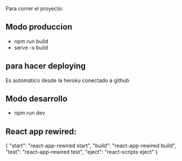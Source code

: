 Para correr el proyecto:

## Modo produccion
- npm run build
- serve -s build

## para hacer deploying

Es automático desde la heroku conectado a github

## Modo desarrollo

- npm run dev


## React app rewired:

{
    "start": "react-app-rewired start",
    "build": "react-app-rewired build",
    "test": "react-app-rewired test",
    "eject": "react-scripts eject"
}